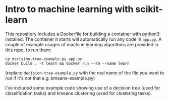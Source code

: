 # Intro to machine learning with scikit-learn

This repository includes a Dockerfile for building a container with python3 installed.
The container it starts will automatically run any code in `app.py`. A couple of example usages of machine learning algorithms are provided in this repo, to run them:

    cp decision-tree-example.py app.py
    docker build . -t learn && docker run --rm --name learn

(replace `decision-tree-example.py` with the real name of the file you want to run if it's not that e.g. kmeans-example.py)

I've included some example code showing use of a decision tree (used for classification tasks) and kmeans clustering (used for clustering tasks).


